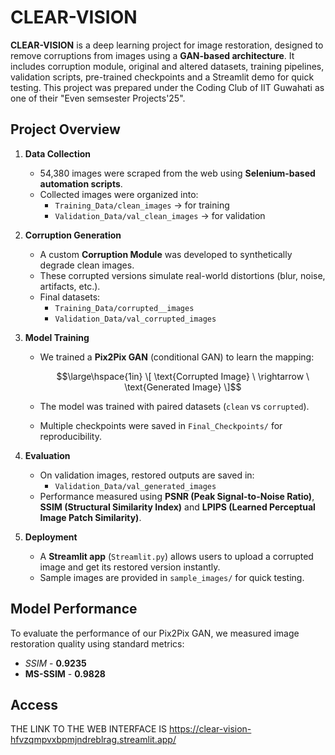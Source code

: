 # CLEAR-VISION
**CLEAR-VISION** is a deep learning project for image restoration, designed to remove corruptions from images using a **GAN-based architecture**. It includes corruption module, original and altered datasets, training pipelines, validation scripts, pre-trained checkpoints and a Streamlit demo for quick testing. This project was prepared under the Coding Club of IIT Guwahati as one of their "Even semsester Projects'25".

## Project Overview  

1. **Data Collection**  
   - 54,380 images were scraped from the web using **Selenium-based automation scripts**.  
   - Collected images were organized into:  
     - `Training_Data/clean_images` -> for training  
     - `Validation_Data/val_clean_images` -> for validation  

2. **Corruption Generation**  
   - A custom **Corruption Module** was developed to synthetically degrade clean images.  
   - These corrupted versions simulate real-world distortions (blur, noise, artifacts, etc.).  
   - Final datasets:  
     - `Training_Data/corrupted__images`  
     - `Validation_Data/val_corrupted_images`  

3. **Model Training**  
   - We trained a **Pix2Pix GAN** (conditional GAN) to learn the mapping:  

      $$\large\hspace{1in} \[
     \text{Corrupted Image} \ \rightarrow \ \text{Generated Image}
     \]$$
     
   - The model was trained with paired datasets (`clean` vs `corrupted`).  
   - Multiple checkpoints were saved in `Final_Checkpoints/` for reproducibility.  

4. **Evaluation**  
   - On validation images, restored outputs are saved in:  
     - `Validation_Data/val_generated_images`  
   - Performance measured using **PSNR (Peak Signal-to-Noise Ratio)**, **SSIM (Structural Similarity Index)** and **LPIPS (Learned Perceptual Image Patch Similarity)**.  

5. **Deployment**  
   - A **Streamlit app** (`Streamlit.py`) allows users to upload a corrupted image and get its restored version instantly.  
   - Sample images are provided in `sample_images/` for quick testing.  

## Model Performance

To evaluate the performance of our Pix2Pix GAN, we measured image restoration quality using standard metrics:
- *SSIM* - **0.9235**
- **MS-SSIM** - **0.9828**

## Access
THE LINK TO THE WEB INTERFACE IS 
https://clear-vision-hfvzqmpvxbpmjndreblrag.streamlit.app/
